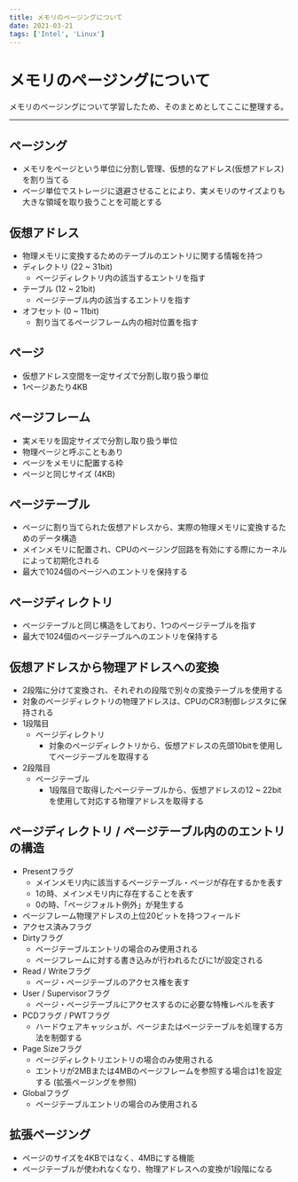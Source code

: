 ```yaml
---
title: メモリのページングについて
date: 2021-03-21
tags: ['Intel', 'Linux']
---
```


# メモリのページングについて
メモリのページングについて学習したため、そのまとめとしてここに整理する。

---

## ページング
- メモリをページという単位に分割し管理、仮想的なアドレス(仮想アドレス)を割り当てる
- ページ単位でストレージに退避させることにより、実メモリのサイズよりも大きな領域を取り扱うことを可能とする

## 仮想アドレス
- 物理メモリに変換するためのテーブルのエントリに関する情報を持つ
- ディレクトリ (22 ~ 31bit)
  - ページディレクトリ内の該当するエントリを指す
- テーブル (12 ~ 21bit)
  - ページテーブル内の該当するエントリを指す
- オフセット (0 ~ 11bit)
  - 割り当てるページフレーム内の相対位置を指す

## ページ
- 仮想アドレス空間を一定サイズで分割し取り扱う単位
- 1ページあたり4KB

## ページフレーム
- 実メモリを固定サイズで分割し取り扱う単位
- 物理ページと呼ぶこともあり
- ページをメモリに配置する枠
- ページと同じサイズ (4KB)

## ページテーブル
- ページに割り当てられた仮想アドレスから、実際の物理メモリに変換するためのデータ構造
- メインメモリに配置され、CPUのページング回路を有効にする際にカーネルによって初期化される
- 最大で1024個のページへのエントリを保持する

## ページディレクトリ
- ページテーブルと同じ構造をしており、1つのページテーブルを指す
- 最大で1024個のページテーブルへのエントリを保持する

## 仮想アドレスから物理アドレスへの変換
- 2段階に分けて変換され、それぞれの段階で別々の変換テーブルを使用する
- 対象のページディレクトリの物理アドレスは、CPUのCR3制御レジスタに保持される
- 1段階目
  - ページディレクトリ
    - 対象のページディレクトリから、仮想アドレスの先頭10bitを使用してページテーブルを取得する
- 2段階目
  - ページテーブル
    - 1段階目で取得したページテーブルから、仮想アドレスの12 ~ 22bitを使用して対応する物理アドレスを取得する

## ページディレクトリ / ページテーブル内ののエントリの構造
- Presentフラグ
  - メインメモリ内に該当するページテーブル・ページが存在するかを表す
  - 1の時、メインメモリ内に存在することを表す
  - 0の時、「ページフォルト例外」が発生する
- ページフレーム物理アドレスの上位20ビットを持つフィールド
- アクセス済みフラグ
- Dirtyフラグ
  - ページテーブルエントリの場合のみ使用される
  - ページフレームに対する書き込みが行われるたびに1が設定される
- Read / Writeフラグ
  - ページ・ページテーブルのアクセス権を表す
- User / Supervisorフラグ
  - ページ・ページテーブルにアクセスするのに必要な特権レベルを表す
- PCDフラグ / PWTフラグ
  - ハードウェアキャッシュが、ページまたはページテーブルを処理する方法を制御する
- Page Sizeフラグ
  - ページディレクトリエントリの場合のみ使用される
  - エントリが2MBまたは4MBのページフレームを参照する場合は1を設定する (拡張ページングを参照)
- Globalフラグ
  - ページテーブルエントリの場合のみ使用される

## 拡張ページング
- ページのサイズを4KBではなく、4MBにする機能
- ページテーブルが使われなくなり、物理アドレスへの変換が1段階になる